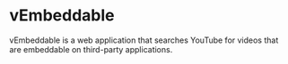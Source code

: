 # vEmbeddable

vEmbeddable is a web application that searches YouTube for videos that are embeddable on third-party applications.
